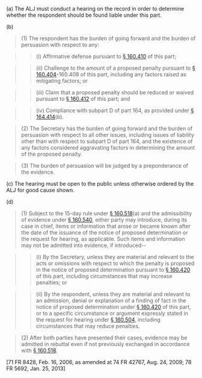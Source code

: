 (a) The ALJ must conduct a hearing on the record in order to determine whether the respondent should be found liable under this part.

(b)

> (1) The respondent has the burden of going forward and the burden of persuasion with respect to any:

> > (i) Affirmative defense pursuant to [§ 160.410](/hipaa/regulations/160-410-affirmative-defenses/) of this part;

> > (ii) Challenge to the amount of a proposed penalty pursuant to [§ 160.404](/hipaa/regulations/160-404-amount-of-civil-penalty/)-160.408 of this part, including any factors raised as mitigating factors; or

> > (iii) Claim that a proposed penalty should be reduced or waived pursuant to [§ 160.412](/hipaa/regulations/160-412-waiver/) of this part; and

> > (iv) Compliance with subpart D of part 164, as provided under [§ 164.414](/hipaa/regulations/164-414-administrative-requirements/)(b).

> (2) The Secretary has the burden of going forward and the burden of persuasion with respect to all other issues, including issues of liability other than with respect to subpart D of part 164, and the existence of any factors considered aggravating factors in determining the amount of the proposed penalty.

> (3) The burden of persuasion will be judged by a preponderance of the evidence.

&#40;c) The hearing must be open to the public unless otherwise ordered by the ALJ for good cause shown.

(d)

> (1) Subject to the 15-day rule under [§ 160.518](/hipaa/regulations/160-518-exchange-witness-lists-exhibits/)(a) and the admissibility of evidence under [§ 160.540](/hipaa/regulations/160-540-evidence/), either party may introduce, during its case in chief, items or information that arose or became known after the date of the issuance of the notice of proposed determination or the request for hearing, as applicable. Such items and information may not be admitted into evidence, if introduced--

> > (i) By the Secretary, unless they are material and relevant to the acts or omissions with respect to which the penalty is proposed in the notice of proposed determination pursuant to [§ 160.420](/hipaa/regulations/160-420-notice-of-proposed-determination/) of this part, including circumstances that may increase penalties; or

> > (ii) By the respondent, unless they are material and relevant to an admission, denial or explanation of a finding of fact in the notice of proposed determination under [§ 160.420](/hipaa/regulations/160-420-notice-of-proposed-determination/) of this part, or to a specific circumstance or argument expressly stated in the request for hearing under [§ 160.504](/hipaa/regulations/160-504-hearing-before-alj/), including circumstances that may reduce penalties.

> (2) After both parties have presented their cases, evidence may be admitted in rebuttal even if not previously exchanged in accordance with [§ 160.518](/hipaa/regulations/160-518-exchange-witness-lists-exhibits/).

[71 FR 8428, Feb. 16, 2006, as amended at 74 FR 42767, Aug. 24, 2009; 78 FR 5692, Jan. 25, 2013]
